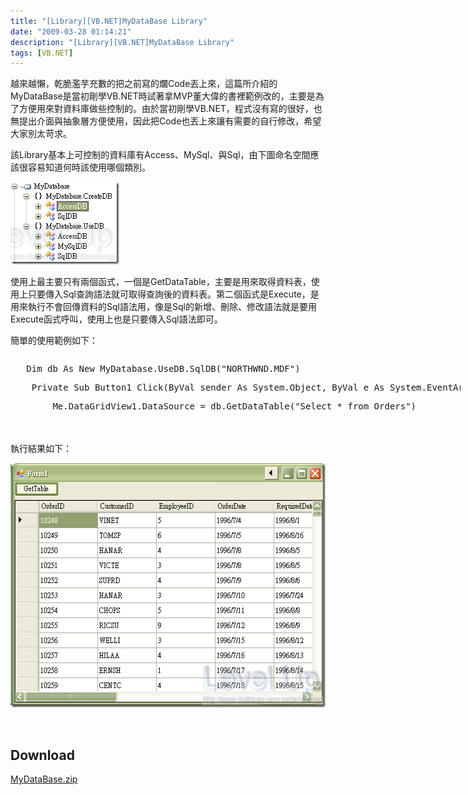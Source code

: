 ```yaml
---
title: "[Library][VB.NET]MyDataBase Library"
date: "2009-03-28 01:14:21"
description: "[Library][VB.NET]MyDataBase Library"
tags: [VB.NET]
---
```


<p>越來越懶，乾脆濫芋充數的把之前寫的爛Code丟上來，這篇所介紹的MyDataBase是當初剛學VB.NET時試著拿MVP董大偉的書裡範例改的，主要是為了方便用來對資料庫做些控制的。由於當初剛學VB.NET，程式沒有寫的很好，也無提出介面與抽象層方便使用，因此把Code也丟上來讓有需要的自行修改，希望大家別太苛求。</p><p>該Library基本上可控制的資料庫有Access、MySql、與Sql，由下圖命名空間應該很容易知道何時該使用哪個類別。</p><p><img style="border-bottom: 0px; border-left: 0px; border-top: 0px; border-right: 0px" border="0" alt="image" width="174" height="132" src="\images\posts\7740\image_thumb_3.png" /></p><p>使用上最主要只有兩個函式，一個是GetDataTable，主要是用來取得資料表，使用上只要傳入Sql查詢語法就可取得查詢後的資料表。第二個函式是Execute，是用來執行不會回傳資料的Sql語法用，像是Sql的新增、刪除、修改語法就是要用Execute函式呼叫，使用上也是只要傳入Sql語法即可。</p><p>簡單的使用範例如下：</p><div style="width: 720px; height: 94px; overflow: auto"><div class="csharpcode"><pre class="alt">
   <span class="kwrd">Dim</span> db <span class="kwrd">As</span> <span class="kwrd">New</span> MyDatabase.UseDB.SqlDB(<span class="str">"NORTHWND.MDF"</span>)</pre><pre>
    <span class="kwrd">Private</span> <span class="kwrd">Sub</span> Button1_Click(<span class="kwrd">ByVal</span> sender <span class="kwrd">As</span> System.<span class="kwrd">Object</span>, <span class="kwrd">ByVal</span> e <span class="kwrd">As</span> System.EventArgs) <span class="kwrd">Handles</span> Button1.Click</pre><pre class="alt">
        <span class="kwrd">Me</span>.DataGridView1.DataSource = db.GetDataTable(<span class="str">"Select * from Orders"</span>)</pre><pre>
    <span class="kwrd">End</span> Sub</pre></div></div><p> </p><p>執行結果如下：</p><p><img style="border-bottom: 0px; border-left: 0px; border-top: 0px; border-right: 0px" border="0" alt="image" width="536" height="391" src="\images\posts\7740\image_thumb.png" /></a></p><p> </p><h2>Download</h2><p><a href="http://Files.Dotblogs.com.tw/larrynung/0903/200932995349182.zip">MyDataBase.zip</p>

